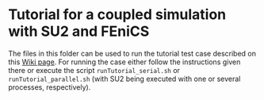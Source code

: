 # Tutorial for a coupled simulation with SU2 and FEniCS

The files in this folder can be used to run the tutorial test case described on this [Wiki page](https://github.com/precice/precice/wiki/FSI-tutorial). For running the case either follow the instructions given there or execute the script `runTutorial_serial.sh` or `runTutorial_parallel.sh` (with SU2 being executed with one or several processes, respectively).
